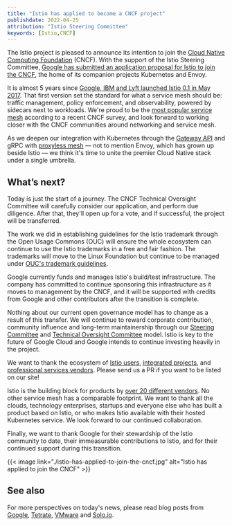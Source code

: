 ```yaml
---
title: "Istio has applied to become a CNCF project"
publishdate: 2022-04-25
attribution: "Istio Steering Committee"
keywords: [Istio,CNCF]
---
```


The Istio project is pleased to announce its intention to join the [Cloud Native Computing Foundation](https://cncf.io/) (CNCF). With the support of the Istio Steering Committee, [Google has submitted an application proposal for Istio to join the CNCF](https://github.com/cncf/toc/pulls?q=is%3Apr+is%3Aopen+Istio), the home of its companion projects Kubernetes and Envoy.

It is almost 5 years since [Google, IBM and Lyft launched Istio 0.1 in May 2017](/news/releases/0.x/announcing-0.1/). That first version set the standard for what a service mesh should be: traffic management, policy enforcement, and observability, powered by sidecars next to workloads. We're proud to be the [most popular service mesh](https://www.cncf.io/reports/cncf-annual-survey-2021/) according to a recent CNCF survey, and look forward to working closer with the CNCF communities around networking and service mesh.

As we deepen our integration with Kubernetes through the [Gateway API](/docs/tasks/traffic-management/ingress/gateway-api/) and gRPC with [proxyless mesh](/blog/2021/proxyless-grpc/) — not to mention Envoy, which has grown up beside Istio — we think it's time to unite the premier Cloud Native stack under a single umbrella.

## What’s next?

Today is just the start of a journey. The CNCF Technical Oversight Committee will carefully consider our application, and perform due diligence. After that, they'll open up for a vote, and if successful, the project will be transferred.

The work we did in establishing guidelines for the Istio trademark through the Open Usage Commons (OUC) will ensure the whole ecosystem can continue to use the Istio trademarks in a free and fair fashion. The trademarks will move to the Linux Foundation but continue to be managed under [OUC's trademark guidelines](https://openusage.org/trademark-guidelines/).

Google currently funds and manages Istio's build/test infrastructure. The company has committed to continue sponsoring this infrastructure as it moves to management by the CNCF, and it will be supported with credits from Google and other contributors after the transition is complete.

Nothing about our current open governance model has to change as a result of this transfer. We will continue to reward corporate contribution, community influence and long-term maintainership through our [Steering Committee](https://github.com/istio/community/tree/master/steering) and [Technical Oversight Committee](https://github.com/istio/community/blob/master/TECH-OVERSIGHT-COMMITTEE.md) model. Istio is key to the future of Google Cloud and Google intends to continue investing heavily in the project.

We want to thank the ecosystem of [Istio users](/about/case-studies/), [integrated projects](/about/ecosystem/#integrations), and [professional services vendors](/about/ecosystem/#services). Please send us a PR if you want to be listed on our site!

Istio is the building block for products by [over 20 different vendors](/about/ecosystem/#providers). No other service mesh has a comparable footprint.  We want to thank all the clouds, technology enterprises, startups and everyone else who has built a product based on Istio, or who makes Istio available with their hosted Kubernetes service.  We look forward to our continued collaboration.

Finally, we want to thank Google for their stewardship of the Istio community to date, their immeasurable contributions to Istio, and for their continued support during this transition.

{{< image
    link="./istio-has-applied-to-join-the-cncf.jpg"
    alt="Istio has applied to join the CNCF"
    >}}

## See also

For more perspectives on today's news, please read blog posts from [Google](https://cloud.google.com/blog/products/open-source/submitting-istio-project-to-the-cncf), [Tetrate](https://www.tetrate.io/blog/istio-has-applied-to-join-the-cncf/), [VMware](https://tanzu.vmware.com/content/blog/istio-mode-tanzu-service-mesh) and [Solo.io](https://solo.io/blog/istio-past-present-future).
